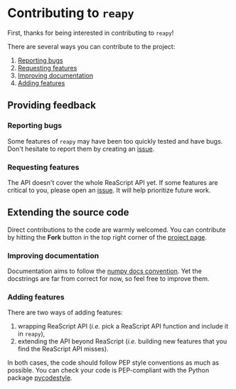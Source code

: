 # Contributing to `reapy`

First, thanks for being interested in contributing to `reapy`!

There are several ways you can contribute to the project:
1. [Reporting bugs](#reporting-bugs)
2. [Requesting features](#requesting-features)
3. [Improving documentation](#improving-documentation)
4. [Adding features](#adding-features)

## Providing feedback

### Reporting bugs

Some features of `reapy` may have been too quickly tested and have bugs. Don't hesitate to report them by creating an [issue](https://github.com/RomeoDespres/reapy/issues).

### Requesting features

The API doesn't cover the whole ReaScript API yet. If some features are critical to you, please open an [issue](https://github.com/RomeoDespres/reapy/issues). It will help prioritize future work.

## Extending the source code

Direct contributions to the code are warmly welcomed. You can contribute by hitting the **Fork** button in the top right corner of the [project page](https://github.com/RomeoDespres/reapy).

### Improving documentation

Documentation aims to follow the [numpy docs convention](https://docs.scipy.org/doc/numpy/docs/howto_document.html#numpydoc-docstring-guide). Yet the docstrings are far from correct for now, so feel free to improve them.

### Adding features

There are two ways of adding features:

1. wrapping ReaScript API (*i.e.* pick a ReaScript API function and include it in `reapy`),
2. extending the API beyond ReaScript (*i.e.* building new features that you find the ReaScript API misses).
    
In both cases, the code should follow PEP style conventions as much as possible. You can check your code is PEP-compliant with the Python package [pycodestyle](https://pypi.org/project/pycodestyle/).

